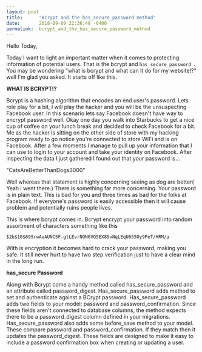 ```yaml
---
layout: post
title:      "Bcrypt and the has_secure_password method"
date:       2018-09-09 22:36:49 -0400
permalink:  bcrypt_and_the_has_secure_password_method
---
```



Hello Today,


Today I want to light an important matter when it comes to protecting information of potential users. That is the bcrypt and `has_secure_password `. You may be wondering "what is bcrypt and what can it do for my website!?" well I'm glad you asked. It starts off like this.



**WHAT IS BCRYPT!?**



Bcrypt is a hashing algorithm that encodes an end user's password. Lets role play for a bit, I will play the hacker and you will be the unsuspecting Facebook user. In this scenario lets say Facebook doesn't have way to encrypt password well. Okay one day you walk into Starbucks to get a nice cup of coffee on your lunch break and decided to check Facebook for a bit. Me as the hacker is sitting on the other side of store with my hacking program ready to go notice you're connected to store WiFi and is on Facebook. After a few moments I manage to pull up your information that I can use to login to your account and take your identity on Facebook. After inspecting the data I just gathered I found out that your password is...

"CatsAreBetterThanDogs3000"

Well whereas that statement is highly concerning seeing as dog are better( Yeah i went there.)  There is something far more concerning. Your password is in plain text. This is bad for you and three times as bad for the folks at Facebook. If everyone's password is easily accessible then it will cause problem and potentially ruins people lives. 

This is where bcrypt comes in.  Bcrypt encrypt your password into random assortment of characters something like this
```
$2b$10$69SrwAoAUNC5F.gtLEvrNON6VQ5EX89vNqLEqU655Oy9PeT/HRM/a
```


With is encryption it becomes hard to crack your password, making you safe. It still never hurt to have two step verification just to have a clear mind in the long run. 

**has_secure Password**

Along with Bcrypt come a handy method called has_secure_password and an attribute called password_digest.
Has_secure_password adds method to set and authenticate against a BCrypt password. Has_secure_password adds two fields to your model: password and password_confirmation. Since these fields aren't connected to database columns, the method expects there to be a password_digest column defined in your migrations. Has_secure_password also adds some before_save method to your model. These compare password and password_confirmation. If they match then it updates the password_digest. These fields are designed to make it easy to include a password confirmation box when creating or updating a user.

